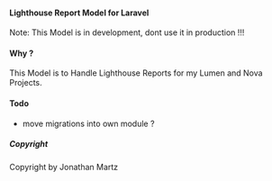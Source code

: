 #### Lighthouse Report Model for Laravel 
Note: This Model is in development, dont use it in production !!!

#### Why ?
This Model is to Handle Lighthouse Reports for my Lumen and Nova Projects.

#### Todo
* move migrations into own module ?

##### Copyright
Copyright by Jonathan Martz
